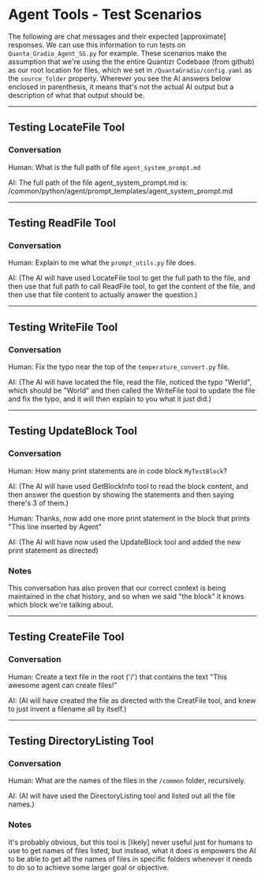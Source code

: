 # Agent Tools - Test Scenarios

The following are chat messages and their expected [approximate] responses. We can use this information to run tests on `Quanta_Gradio_Agent_SG.py` for example. These scenarios make the assumption that we're using the the entire Quantizr Codebase (from github) as our root location for files, which we set in `/QuantaGradio/config.yaml` as the `source_folder` property. Wherever you see the AI answers below enclosed in parenthesis, it means that's not the actual AI output but a description of what that output should be.

----

## Testing LocateFile Tool

### Conversation

Human: What is the full path of file `agent_system_prompt.md` 

AI: The full path of the file agent_system_prompt.md is:
/common/python/agent/prompt_templates/agent_system_prompt.md

----

## Testing ReadFile Tool

### Conversation

Human: Explain to me what the `prompt_utils.py` file does.

AI: (The AI will have used LocateFile tool to get the full path to the file, and then use that full path to call ReadFile tool, to get the content of the file, and then use that file content to actually answer the question.)

----

## Testing WriteFile Tool

### Conversation

Human: Fix the typo near the top of the `temperature_convert.py` file.

AI: (The AI will have located the file, read the file, noticed the typo "Werld", which should be "World" and then called the WriteFile tool to update the file and fix the typo, and it will then explain to you what it just did.)

----

## Testing UpdateBlock Tool

### Conversation

Human: How many print statements are in code block `MyTestBlock`?

AI: (The AI will have used GetBlockInfo tool to read the block content, and then answer the question by showing the statements and then saying there's 3 of them.)

Human: Thanks, now add one more print statement in the block that prints "This line inserted by Agent"

AI: (The AI will have now used the UpdateBlock tool and added the new print statement as directed)

### Notes

This conversation has also proven that our correct context is being maintained in the chat history, and so when we said "the block" it knows which block we're talking about.

---

## Testing CreateFile Tool

### Conversation

Human: Create a text file in the root ('/') that contains the text "This awesome agent can create files!"

AI: (AI will have created the file as directed with the CreatFile tool, and knew to just invent a filename all by itself.)

---

## Testing DirectoryListing Tool

### Conversation

Human: What are the names of the files in the `/common` folder, recursively.

AI: (AI will have used the DirectoryListing tool and listed out all the file names.)

### Notes

It's probably obvious, but this tool is [likely] never useful just for humans to use to get names of files listed, but instead, what it does is empowers the AI to be able to get all the names of files in specific folders whenever it needs to do so to achieve some larger goal or objective.




